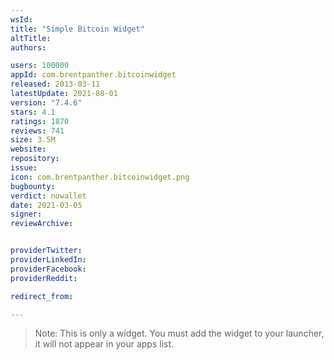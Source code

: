 ```yaml
---
wsId: 
title: "Simple Bitcoin Widget"
altTitle: 
authors:

users: 100000
appId: com.brentpanther.bitcoinwidget
released: 2013-03-11
latestUpdate: 2021-08-01
version: "7.4.6"
stars: 4.1
ratings: 1870
reviews: 741
size: 3.5M
website: 
repository: 
issue: 
icon: com.brentpanther.bitcoinwidget.png
bugbounty: 
verdict: nowallet
date: 2021-03-05
signer: 
reviewArchive:


providerTwitter: 
providerLinkedIn: 
providerFacebook: 
providerReddit: 

redirect_from:

---
```



> Note: This is only a widget. You must add the widget to your launcher, it will
  not appear in your apps list.
